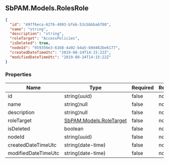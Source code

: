 
<h2 id="tocS_SbPAM.Models.RolesRole">SbPAM.Models.RolesRole</h2>

<a id="schemasbpam.models.rolesrole"></a>
<a id="schema_SbPAM.Models.RolesRole"></a>
<a id="tocSsbpam.models.rolesrole"></a>
<a id="tocssbpam.models.rolesrole"></a>

```json
{
  "id": "497f6eca-6276-4993-bfeb-53cbbbba6f08",
  "name": "string",
  "description": "string",
  "roleTarget": "AccessPolicies",
  "isDeleted": true,
  "nodeId": "959356e3-6168-4a92-b4a5-b9d462be6177",
  "createdDateTimeUtc": "2019-08-24T14:15:22Z",
  "modifiedDateTimeUtc": "2019-08-24T14:15:22Z"
}

```

### Properties

|Name|Type|Required|Restrictions|Description|
|---|---|---|---|---|
|id|string(uuid)|false|none|none|
|name|string¦null|false|none|none|
|description|string¦null|false|none|none|
|roleTarget|[SbPAM.Models.RoleTarget](../Models/sbpam.models.roletarget.md)|false|none|none|
|isDeleted|boolean|false|none|none|
|nodeId|string(uuid)|false|none|none|
|createdDateTimeUtc|string(date-time)|false|none|none|
|modifiedDateTimeUtc|string(date-time)|false|none|none|


